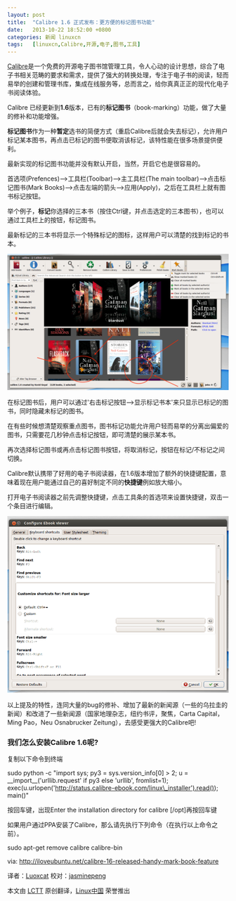 ```yaml
---
layout: post
title:	"Calibre 1.6 正式发布：更方便的标记图书功能"
date:	2013-10-22 18:52:00 +0800 
categories:	新闻 linuxcn 
tags:	[linuxcn,Calibre,开源,电子,图书,工具]
---
```



[Calibre](http://calibre-ebook.com/)是一个免费的开源电子图书馆管理工具，令人心动的设计思想，综合了电子书相关范畴的要求和需求，提供了强大的转换处理，专注于电子书的阅读，轻而易举的创建和管理书库，集成在线服务等，总而言之，给你真真正正的现代化电子书阅读体验。


Calibre 已经更新到**1.6**版本，已有的**标记图书**（book-marking）功能，做了大量的修补和功能增强。


**标记图书**作为一种**暂定**选书的简便方式（重启Calibre后就会失去标记），允许用户标记某本图书，再点击已标记的图书便取消该标记，该特性能在很多场景提供便利。


最新实现的标记图书功能并没有默认开启，当然，开启它也是很容易的。


首选项(Prefences)-->工具栏(Toolbar)-->主工具栏(The main toolbar)-->点击标记图书(Mark Books)-->点击左端的箭头-->应用(Apply)，之后在工具栏上就有图书标记按钮。


举个例子，**标记**你选择的三本书（按住Ctrl键，并点击选定的三本图书），也可以通过工具栏上的按钮，标记图书。


最新标记的三本书将显示一个特殊标记的图标，这样用户可以清楚的找到标记的书本。


 ![](/Asserts/Images/album/201310/22/153630ww7mj7owbj7w7jnj.png)


在标记图书后，用户可以通过'右击标记按钮-->显示标记书本'来只显示已标记的图书，同时隐藏未标记的图书。


在有些时候想清楚观察重点图书，图书标记功能允许用户轻而易举的分离出偏爱的图书，只需要花几秒钟点击标记按钮，即可清楚的展示某本书。


再次选择标记图书或再点击标记图书按钮，将取消标记，按钮在标记/不标记之间切换。


Calibre默认携带了好用的电子书阅读器，在1.6版本增加了额外的快捷键配置，意味着现在用户能通过自己的喜好制定不同的**快捷键**例如放大缩小。


打开电子书阅读器之前先调整快捷键，点击工具条的首选项来设置快捷键，双击一个条目进行编辑。


 ![](/Asserts/Images/album/201310/22/1536324p9culoluuwgj9gm.png)


以上提及的特性，连同大量的bug的修补、增加了最新的新闻源（一些的乌拉圭的新闻）和改进了一些新闻源（国家地理杂志，纽约书评，聚焦，Carta Capital，Ming Pao，Neu Osnabrucker Zeitung），去感受更强大的Calibre吧!


### **我们怎么安装Calibre 1.6呢?**


复制以下命令到终端


sudo python -c "import sys; py3 = sys.version\_info[0] > 2; u = \_\_import\_\_('urllib.request' if py3 else 'urllib', fromlist=1); exec(u.urlopen('http://status.calibre-ebook.com/linux\_installer').read()); main()"


按回车键，出现Enter the installation directory for calibre [/opt]再按回车键


如果用户通过PPA安装了Calibre，那么请先执行下列命令（在执行以上命令之前）。


sudo apt-get remove calibre calibre-bin


 


via: <http://iloveubuntu.net/calibre-16-released-handy-mark-book-feature>


译者：[Luoxcat](https://github.com/Luoxcat) 校对：[jasminepeng](https://github.com/jasminepeng)


本文由 [LCTT](https://github.com/LCTT/TranslateProject) 原创翻译，[Linux中国](http://linux.cn/) 荣誉推出
